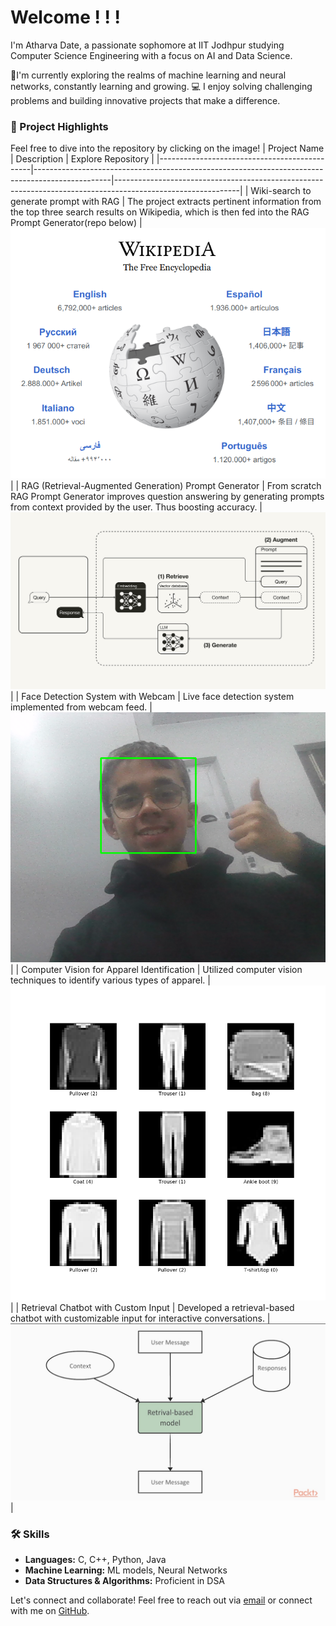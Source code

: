 # Welcome ! ! !

I'm Atharva Date, a passionate sophomore at IIT Jodhpur studying Computer Science Engineering with a focus on AI and Data Science.

🤖I'm currently exploring the realms of machine learning and neural networks, constantly learning and growing.
💻 I enjoy solving challenging problems and building innovative projects that make a difference.

### 🚀 Project Highlights
Feel free to dive into the repository by clicking on the image!
| Project Name                                 | Description                                                                                     | Explore Repository                                                                                             |
|----------------------------------------------|-------------------------------------------------------------------------------------------------|-------------------------------------------------------------------------------------------------------------|
| Wiki-search to generate prompt with RAG      | The project extracts pertinent information from the top three search results on Wikipedia, which is then fed into the RAG Prompt Generator(repo below)   | [![wiki-search](wiki.png)](https://github.com/ADIITJ/Wiki-search)                                           |
| RAG (Retrieval-Augmented Generation) Prompt Generator | From scratch RAG Prompt Generator improves question answering by generating prompts from context provided by the user. Thus boosting accuracy. | [![RAG implementation](RAG.png)](https://github.com/ADIITJ/RAG-implementation)                             |
| Face Detection System with Webcam            | Live face detection system implemented from webcam feed.                                         | [![Face Detection](face.png)](https://github.com/ADIITJ/face_detection_webcam)                              |
| Computer Vision for Apparel Identification  | Utilized computer vision techniques to identify various types of apparel.                          | [![Computer Vision](fashion.png)](https://github.com/ADIITJ/basic-computer-vision)                           |
| Retrieval Chatbot with Custom Input          | Developed a retrieval-based chatbot with customizable input for interactive conversations.        | [![Chatbot](chatbot.jpg)](https://github.com/ADIITJ/retrieval-chatbot)                        |

### 🛠️ Skills

- **Languages:** C, C++, Python, Java
- **Machine Learning:** ML models, Neural Networks
- **Data Structures & Algorithms:** Proficient in DSA

Let's connect and collaborate! Feel free to reach out via [email](mailto:b22ai045@iitj.ac.in) or connect with me on [GitHub](https://github.com/ADIITJ/).

